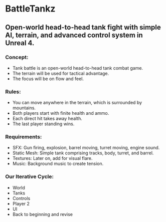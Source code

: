 # BattleTankz


## Open-world head-to-head tank fight with simple AI, terrain, and advanced control system in Unreal 4.

### Concept:
* Tank battle is an open-world head-to-head tank combat game.
* The terrain will be used for tactical advantage.
* The focus will be on flow and feel.


### Rules:
* You can move anywhere in the terrain, which is surrounded by mountains.
* Both players start with finite health and ammo.
* Each direct hit takes away health.
* The last player standing wins.

### Requirements:
* SFX: Gun firing, explosion, barrel moving, turret moving, engine sound.
* Static Mesh: Simple tank comprising tracks, body, turret, and barrel.
* Textures: Later on, add for visual flare.
* Music: Background music to create tension.


### Our Iterative Cycle:
* World
* Tanks
* Controls
* Player 2
* UI
* Back to beginning and revise
